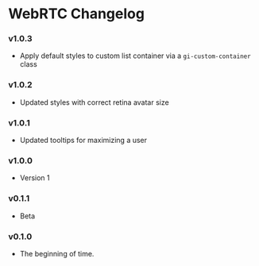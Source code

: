 # WebRTC Changelog

### v1.0.3

- Apply default styles to custom list container via a `gi-custom-container` class

### v1.0.2

- Updated styles with correct retina avatar size

### v1.0.1

- Updated tooltips for maximizing a user

### v1.0.0

- Version 1

### v0.1.1

- Beta

### v0.1.0

- The beginning of time.
